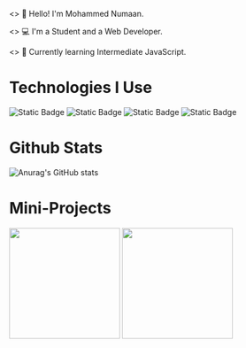 <> 👋 Hello! I'm Mohammed Numaan.

<> 💻 I'm a Student and a Web Developer.

<> 📖 Currently learning Intermediate JavaScript.

# Technologies I Use

![Static Badge](https://img.shields.io/badge/HTML5-label?style=for-the-badge&logo=html5&logoColor=white&labelColor=%23E34F26&color=%23E34F26)
![Static Badge](https://img.shields.io/badge/CSS3-label?style=for-the-badge&logo=css3&logoColor=white&labelColor=%231572B6&color=%231572B6)
![Static Badge](https://img.shields.io/badge/JavaScript-label?style=for-the-badge&logo=javascript&logoColor=%23F7DF1E&labelColor=%23242124&color=%23242124)
![Static Badge](https://img.shields.io/badge/-Webpack?style=for-the-badge&logo=webpack&label=Webpack&labelColor=black&color=%238DD6F9)


# Github Stats

![Anurag's GitHub stats](https://github-readme-stats.vercel.app/api?username=mohammednumaan&show_icons=true&theme=dark)

# Mini-Projects

<img src='https://github.com/mohammednumaan/mohammednumaan/assets/138296610/50cb9792-86fa-4ffe-a911-14becdd9a573' width='200'>
<img src='https://github.com/mohammednumaan/mohammednumaan/assets/138296610/960c3e28-ed19-435b-b1ad-9dc59fa62448' width='200'>















